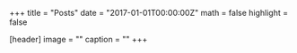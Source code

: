 +++
title = "Posts"
date = "2017-01-01T00:00:00Z"
math = false
highlight = false

[header]
image = ""
caption = ""
+++
